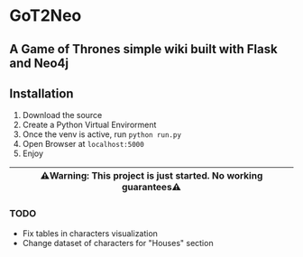 # GoT2Neo
A Game of Thrones simple wiki built with Flask and Neo4j
---
## Installation 
1. Download the source
2. Create a Python Virtual Envirorment
3. Once the venv is active, run <code>python run.py</code>
4. Open Browser at <code>localhost:5000</code>
5. Enjoy


|:warning:**Warning: This project is just started. No working guarantees**:warning:|
|---|

### TODO
- Fix tables in characters visualization
- Change dataset of characters for "Houses" section